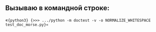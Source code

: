 ## Вызываю в командной строке:

«`{python3} {>>> .../python -m doctest -v -o NORMALIZE_WHITESPACE test_doc_morse.py}«`

